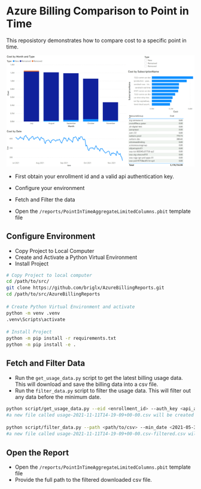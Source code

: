 # Azure Billing Comparison to Point in Time

This reposistory demonstrates how to compare cost to a specific point in time.

![Point in time Report](../docs/PointInTimeReport.png)
<!-- s![Whiteboard Diagram](../docs/Whiteboard.png) -->

- First obtain your enrollment id and a valid api authentication key.
- Configure your environment
- Fetch and Filter the data
    
- Open the `/reports/PointInTimeAggregateLimitedColumns.pbit` template file


## Configure Environment

- Copy Project to Local Computer
- Create and Activate a Python Virtual Environment
- Install Project

```bash
# Copy Project to local computer
cd /path/to/src/
git clone https://github.com/briglx/AzureBillingReports.git
cd /path/to/src/AzureBillingReports

# Create Python Virtual Environment and activate
python -m venv .venv
.venv\Scripts\activate

# Install Project
python -m pip install -r requirements.txt
python -m pip install -e .

```

## Fetch and Filter Data

- Run the `get_usage_data.py` script to get the latest billing usage data. This will download and save the billing data into a csv file.
- Run the `filter_data.py` script to filter the usage data. This will filter out any data before the minimum date.

```bash
python script/get_usage_data.py --eid <enrollment_id> --auth_key <api_auth_key>
#a new file called usage-2021-11-11T14-19-09+00-00.csv will be created

python script/filter_data.py --path <path/to/csv> --min_date <2021-05-30>
#a new file called usage-2021-11-11T14-19-09+00-00.csv-filtered.csv will be created
```

## Open the Report

- Open the `/reports/PointInTimeAggregateLimitedColumns.pbit` template file
- Provide the full path to the filtered downloaded csv file.
